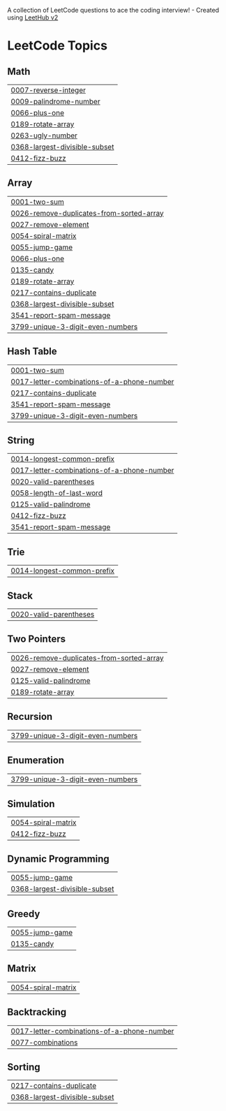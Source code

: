 A collection of LeetCode questions to ace the coding interview! - Created using [LeetHub v2](https://github.com/arunbhardwaj/LeetHub-2.0)
<!---LeetCode Topics Start-->
# LeetCode Topics
## Math
|  |
| ------- |
| [0007-reverse-integer](https://github.com/IQRAAMIR1/Leetcode/tree/master/0007-reverse-integer) |
| [0009-palindrome-number](https://github.com/IQRAAMIR1/Leetcode/tree/master/0009-palindrome-number) |
| [0066-plus-one](https://github.com/IQRAAMIR1/Leetcode/tree/master/0066-plus-one) |
| [0189-rotate-array](https://github.com/IQRAAMIR1/Leetcode/tree/master/0189-rotate-array) |
| [0263-ugly-number](https://github.com/IQRAAMIR1/Leetcode/tree/master/0263-ugly-number) |
| [0368-largest-divisible-subset](https://github.com/IQRAAMIR1/Leetcode/tree/master/0368-largest-divisible-subset) |
| [0412-fizz-buzz](https://github.com/IQRAAMIR1/Leetcode/tree/master/0412-fizz-buzz) |
## Array
|  |
| ------- |
| [0001-two-sum](https://github.com/IQRAAMIR1/Leetcode/tree/master/0001-two-sum) |
| [0026-remove-duplicates-from-sorted-array](https://github.com/IQRAAMIR1/Leetcode/tree/master/0026-remove-duplicates-from-sorted-array) |
| [0027-remove-element](https://github.com/IQRAAMIR1/Leetcode/tree/master/0027-remove-element) |
| [0054-spiral-matrix](https://github.com/IQRAAMIR1/Leetcode/tree/master/0054-spiral-matrix) |
| [0055-jump-game](https://github.com/IQRAAMIR1/Leetcode/tree/master/0055-jump-game) |
| [0066-plus-one](https://github.com/IQRAAMIR1/Leetcode/tree/master/0066-plus-one) |
| [0135-candy](https://github.com/IQRAAMIR1/Leetcode/tree/master/0135-candy) |
| [0189-rotate-array](https://github.com/IQRAAMIR1/Leetcode/tree/master/0189-rotate-array) |
| [0217-contains-duplicate](https://github.com/IQRAAMIR1/Leetcode/tree/master/0217-contains-duplicate) |
| [0368-largest-divisible-subset](https://github.com/IQRAAMIR1/Leetcode/tree/master/0368-largest-divisible-subset) |
| [3541-report-spam-message](https://github.com/IQRAAMIR1/Leetcode/tree/master/3541-report-spam-message) |
| [3799-unique-3-digit-even-numbers](https://github.com/IQRAAMIR1/Leetcode/tree/master/3799-unique-3-digit-even-numbers) |
## Hash Table
|  |
| ------- |
| [0001-two-sum](https://github.com/IQRAAMIR1/Leetcode/tree/master/0001-two-sum) |
| [0017-letter-combinations-of-a-phone-number](https://github.com/IQRAAMIR1/Leetcode/tree/master/0017-letter-combinations-of-a-phone-number) |
| [0217-contains-duplicate](https://github.com/IQRAAMIR1/Leetcode/tree/master/0217-contains-duplicate) |
| [3541-report-spam-message](https://github.com/IQRAAMIR1/Leetcode/tree/master/3541-report-spam-message) |
| [3799-unique-3-digit-even-numbers](https://github.com/IQRAAMIR1/Leetcode/tree/master/3799-unique-3-digit-even-numbers) |
## String
|  |
| ------- |
| [0014-longest-common-prefix](https://github.com/IQRAAMIR1/Leetcode/tree/master/0014-longest-common-prefix) |
| [0017-letter-combinations-of-a-phone-number](https://github.com/IQRAAMIR1/Leetcode/tree/master/0017-letter-combinations-of-a-phone-number) |
| [0020-valid-parentheses](https://github.com/IQRAAMIR1/Leetcode/tree/master/0020-valid-parentheses) |
| [0058-length-of-last-word](https://github.com/IQRAAMIR1/Leetcode/tree/master/0058-length-of-last-word) |
| [0125-valid-palindrome](https://github.com/IQRAAMIR1/Leetcode/tree/master/0125-valid-palindrome) |
| [0412-fizz-buzz](https://github.com/IQRAAMIR1/Leetcode/tree/master/0412-fizz-buzz) |
| [3541-report-spam-message](https://github.com/IQRAAMIR1/Leetcode/tree/master/3541-report-spam-message) |
## Trie
|  |
| ------- |
| [0014-longest-common-prefix](https://github.com/IQRAAMIR1/Leetcode/tree/master/0014-longest-common-prefix) |
## Stack
|  |
| ------- |
| [0020-valid-parentheses](https://github.com/IQRAAMIR1/Leetcode/tree/master/0020-valid-parentheses) |
## Two Pointers
|  |
| ------- |
| [0026-remove-duplicates-from-sorted-array](https://github.com/IQRAAMIR1/Leetcode/tree/master/0026-remove-duplicates-from-sorted-array) |
| [0027-remove-element](https://github.com/IQRAAMIR1/Leetcode/tree/master/0027-remove-element) |
| [0125-valid-palindrome](https://github.com/IQRAAMIR1/Leetcode/tree/master/0125-valid-palindrome) |
| [0189-rotate-array](https://github.com/IQRAAMIR1/Leetcode/tree/master/0189-rotate-array) |
## Recursion
|  |
| ------- |
| [3799-unique-3-digit-even-numbers](https://github.com/IQRAAMIR1/Leetcode/tree/master/3799-unique-3-digit-even-numbers) |
## Enumeration
|  |
| ------- |
| [3799-unique-3-digit-even-numbers](https://github.com/IQRAAMIR1/Leetcode/tree/master/3799-unique-3-digit-even-numbers) |
## Simulation
|  |
| ------- |
| [0054-spiral-matrix](https://github.com/IQRAAMIR1/Leetcode/tree/master/0054-spiral-matrix) |
| [0412-fizz-buzz](https://github.com/IQRAAMIR1/Leetcode/tree/master/0412-fizz-buzz) |
## Dynamic Programming
|  |
| ------- |
| [0055-jump-game](https://github.com/IQRAAMIR1/Leetcode/tree/master/0055-jump-game) |
| [0368-largest-divisible-subset](https://github.com/IQRAAMIR1/Leetcode/tree/master/0368-largest-divisible-subset) |
## Greedy
|  |
| ------- |
| [0055-jump-game](https://github.com/IQRAAMIR1/Leetcode/tree/master/0055-jump-game) |
| [0135-candy](https://github.com/IQRAAMIR1/Leetcode/tree/master/0135-candy) |
## Matrix
|  |
| ------- |
| [0054-spiral-matrix](https://github.com/IQRAAMIR1/Leetcode/tree/master/0054-spiral-matrix) |
## Backtracking
|  |
| ------- |
| [0017-letter-combinations-of-a-phone-number](https://github.com/IQRAAMIR1/Leetcode/tree/master/0017-letter-combinations-of-a-phone-number) |
| [0077-combinations](https://github.com/IQRAAMIR1/Leetcode/tree/master/0077-combinations) |
## Sorting
|  |
| ------- |
| [0217-contains-duplicate](https://github.com/IQRAAMIR1/Leetcode/tree/master/0217-contains-duplicate) |
| [0368-largest-divisible-subset](https://github.com/IQRAAMIR1/Leetcode/tree/master/0368-largest-divisible-subset) |
<!---LeetCode Topics End-->